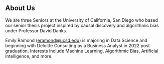 ## About Us

We are three Seniors at the University of California, San Diego who based our senior thesis project inspired by causal discovery and algorithmic bias under Professor David Danks. 

Emily Ramond (eramond@ucsd.edu) is majoring in Data Science and beginning with Deloitte Consulting as a Business Analyst in 2022 post graduation. Interests include Machine Learning, Algorithmic Bias, Artificial Intelligence, and more. 
